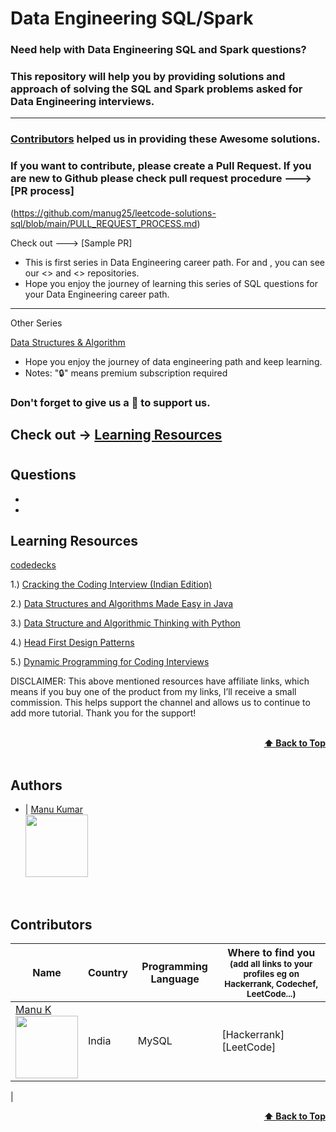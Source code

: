
# Data Engineering SQL/Spark

### Need help with Data Engineering SQL and Spark questions? 
### This repository will help you by providing solutions and approach of solving the SQL and Spark problems asked for Data Engineering interviews.

---

### [Contributors](#contributors) helped us in providing these Awesome solutions.

### If you want to contribute, please create a Pull Request. If you are new to Github please check pull request procedure ---> [PR process]
(https://github.com/manug25/leetcode-solutions-sql/blob/main/PULL_REQUEST_PROCESS.md)

Check out ---> [Sample PR]

- This is first series in Data Engineering career path. For  and , you can see our <> and <> repositories.
- Hope you enjoy the journey of learning this series of SQL questions for your Data Engineering career path.

---

Other Series

[Data Structures & Algorithm](https://github.com/manug25/LeetCode-Solutions)
- Hope you enjoy the journey of data engineering path and keep learning.
- Notes: "🔒" means premium subscription required

### Don't forget to give us a 🌟 to support us.

## Check out -> [Learning Resources](#learning-resources)
#
## Questions
-
-


## Learning Resources

<a target="_blank" href="https://www.amazon.in/gp/search?ie=UTF8&tag=codedecks0d-21&linkCode=ur2&linkId=ad5e11b5c15f960da1985687dfcec2e8&camp=3638&creative=24630&index=books&keywords=java, data structures, algorithms, system design">codedecks</a><img src="//ir-in.amazon-adsystem.com/e/ir?t=codedecks0d-21&l=ur2&o=31" width="1" height="1" border="0" alt="" style="border:none !important; margin:0px !important;"/>

1.) [Cracking the Coding Interview (Indian Edition)](https://amzn.to/2H0dHy6)

2.) [Data Structures and Algorithms Made Easy in Java](https://amzn.to/33YqWbT)

3.) [Data Structure and Algorithmic Thinking with Python](https://amzn.to/3lz22p4)

4.) [Head First Design Patterns](https://amzn.to/37426Jk)

5.) [Dynamic Programming for Coding Interviews](https://amzn.to/3jVSPqu)

DISCLAIMER: This above mentioned resources have affiliate links, which means if you buy one of the product from my links, I’ll receive a small commission. This helps support the channel and allows us to continue to add more tutorial. Thank you for the support!

<br/>
<div align="right">
    <b><a href="#algorithms">⬆️ Back to Top</a></b>
</div>
<br/>

## Authors

- | [Manu Kumar](https://github.com/manug25) <br> <img src="https://github.com/manug25.png" width="100" height="100">

<br>

## Contributors

| Name                                                                                                                                                                                               | Country        | Programming Language | Where to find you<br><sup>(add all links to your profiles eg on Hackerrank, Codechef, LeetCode...)</sup>                                                                                                                    |
| -------------------------------------------------------------------------------------------------------------------------------------------------------------------------------------------------- | -------------- | -------------------- | --------------------------------------------------------------------------------------------------------------------------------------------------------------------------------------------------------------------------- |
| [Manu K](https://github.com/manug25/) <br> <img src="https://github.com/manug25.png" width="100" height="100">                                                                     | India          | MySQL                 | [Hackerrank] <br> [LeetCode]                                                              |
|
<br/>
<div align="right">
    <b><a href="#algorithms">⬆️ Back to Top</a></b>
</div>
<br/>